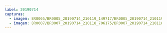 ```yaml
---
label: 20190714
capturas:
  - imagem: BR0005/BR0005_20190714_210119_149717/BR0005_20190714_210119_149717_stack_1_meteors.jpg
  - imagem: BR0007/BR0007_20190714_210118_706175/BR0007_20190714_210118_706175_stack_1_meteors.jpg
---
```

